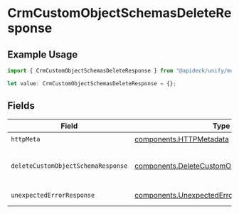 # CrmCustomObjectSchemasDeleteResponse

## Example Usage

```typescript
import { CrmCustomObjectSchemasDeleteResponse } from "@apideck/unify/models/operations";

let value: CrmCustomObjectSchemasDeleteResponse = {};
```

## Fields

| Field                                                                                                      | Type                                                                                                       | Required                                                                                                   | Description                                                                                                |
| ---------------------------------------------------------------------------------------------------------- | ---------------------------------------------------------------------------------------------------------- | ---------------------------------------------------------------------------------------------------------- | ---------------------------------------------------------------------------------------------------------- |
| `httpMeta`                                                                                                 | [components.HTTPMetadata](../../models/components/httpmetadata.md)                                         | :heavy_check_mark:                                                                                         | N/A                                                                                                        |
| `deleteCustomObjectSchemaResponse`                                                                         | [components.DeleteCustomObjectSchemaResponse](../../models/components/deletecustomobjectschemaresponse.md) | :heavy_minus_sign:                                                                                         | Custom object schema deleted                                                                               |
| `unexpectedErrorResponse`                                                                                  | [components.UnexpectedErrorResponse](../../models/components/unexpectederrorresponse.md)                   | :heavy_minus_sign:                                                                                         | Unexpected error                                                                                           |